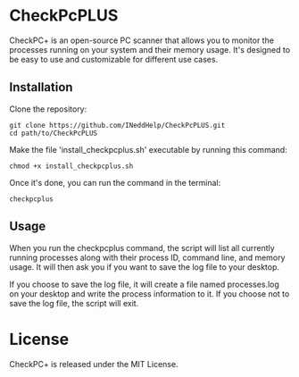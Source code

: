 # CheckPcPLUS

CheckPC+ is an open-source PC scanner that allows you to monitor the processes running on your system and their memory usage. It's designed to be easy to use and customizable for different use cases.

## Installation

Clone the repository:
```
git clone https://github.com/INeddHelp/CheckPcPLUS.git
cd path/to/CheckPcPLUS
```

Make the file 'install_checkpcplus.sh' executable by running this command:
```
chmod +x install_checkpcplus.sh
```

Once it's done, you can run the command in the terminal:
```
checkpcplus
```

## Usage

When you run the checkpcplus command, the script will list all currently running processes along with their process ID, command line, and memory usage. It will then ask you if you want to save the log file to your desktop.

If you choose to save the log file, it will create a file named processes.log on your desktop and write the process information to it. If you choose not to save the log file, the script will exit.

# License

CheckPC+ is released under the MIT License.
